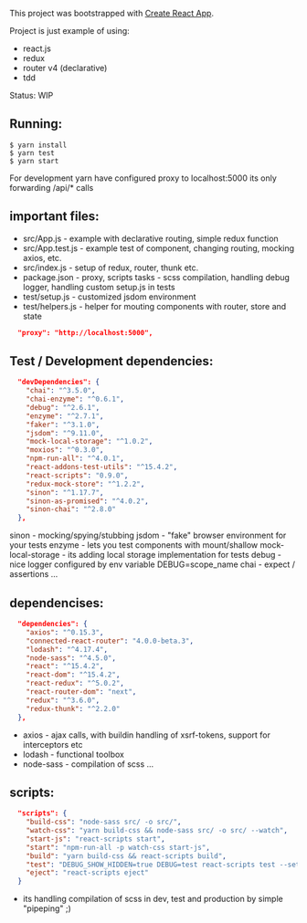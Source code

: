 This project was bootstrapped with [Create React App](https://github.com/facebookincubator/create-react-app).

Project is just example of using:

* react.js
* redux
* router v4 (declarative) 
* tdd

Status: WIP

## Running:

```
$ yarn install
$ yarn test
$ yarn start 
```

For development yarn have configured proxy to localhost:5000
its only forwarding /api/* calls

## important files:


* src/App.js - example with declarative routing, simple redux function
* src/App.test.js - example test of component, changing routing, mocking axios, etc.
* src/index.js - setup of redux, router, thunk etc.
* package.json - proxy, scripts tasks - scss compilation, handling debug logger, handling custom setup.js in tests
* test/setup.js - customized jsdom environment
* test/helpers.js - helper for mouting components with router, store and state


```json
  "proxy": "http://localhost:5000",
```

## Test / Development dependencies: 

```json
  "devDependencies": {
    "chai": "^3.5.0",
    "chai-enzyme": "^0.6.1",
    "debug": "^2.6.1",
    "enzyme": "^2.7.1",
    "faker": "^3.1.0",
    "jsdom": "^9.11.0",
    "mock-local-storage": "^1.0.2",
    "moxios": "^0.3.0",
    "npm-run-all": "^4.0.1",
    "react-addons-test-utils": "^15.4.2",
    "react-scripts": "0.9.0",
    "redux-mock-store": "^1.2.2",
    "sinon": "^1.17.7",
    "sinon-as-promised": "^4.0.2",
    "sinon-chai": "^2.8.0"
  },
```  
sinon - mocking/spying/stubbing 
jsdom - "fake" browser environment for your tests
enzyme - lets you test components with mount/shallow 
mock-local-storage - its adding local storage implementation for tests
debug - nice logger configured by env variable DEBUG=scope_name
chai - expect / assertions
...

## dependencises:

```json
  "dependencies": {
    "axios": "^0.15.3",
    "connected-react-router": "4.0.0-beta.3",
    "lodash": "^4.17.4",
    "node-sass": "^4.5.0",
    "react": "^15.4.2",
    "react-dom": "^15.4.2",
    "react-redux": "^5.0.2",
    "react-router-dom": "next",
    "redux": "^3.6.0",
    "redux-thunk": "^2.2.0"
  },
```
* axios - ajax calls, with buildin handling of xsrf-tokens, support for interceptors etc
* lodash - functional toolbox
* node-sass - compilation of scss
...

## scripts:

```json
  "scripts": {
    "build-css": "node-sass src/ -o src/",
    "watch-css": "yarn build-css && node-sass src/ -o src/ --watch",
    "start-js": "react-scripts start",
    "start": "npm-run-all -p watch-css start-js",
    "build": "yarn build-css && react-scripts build",
    "test": "DEBUG_SHOW_HIDDEN=true DEBUG=test react-scripts test --setupTestFrameworkScriptFile ./test/setup.js",
    "eject": "react-scripts eject"
  }
```
* its handling compilation of scss in dev, test and production by simple "pipeping" ;)